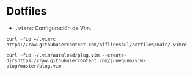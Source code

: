 # Dotfiles

- `.vimrc`: Configuración de Vim.

```curl -fLo ~/.vimrc https://raw.githubusercontent.com/offlinesoul/dotfiles/main/.vimrc```

```curl -fLo ~/.vim/autoload/plug.vim --create-dirshttps://raw.githubusercontent.com/junegunn/vim-plug/master/plug.vim```
